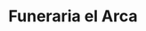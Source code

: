 ---
title: "Funeraria el Arca"
url: /cuyotenango/funeraria-el-arca/
shop: directores de funerarias
---